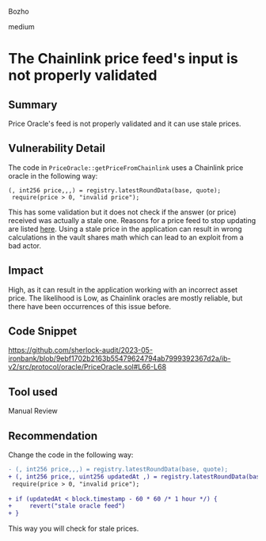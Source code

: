 Bozho

medium

# The Chainlink price feed's input is not properly validated

## Summary

Price Oracle's feed is not properly validated and it can use stale prices.

## Vulnerability Detail

The code in `PriceOracle::getPriceFromChainlink` uses a Chainlink price oracle in the following way:

```solidity
(, int256 price,,,) = registry.latestRoundData(base, quote);
 require(price > 0, "invalid price");
```
This has some validation but it does not check if the answer (or price) received was actually a stale one. Reasons for a price feed to stop updating are listed [here](https://ethereum.stackexchange.com/questions/133242/how-future-resilient-is-a-chainlink-price-feed/133843#133843). Using a stale price in the application can result in wrong calculations in the vault shares math which can lead to an exploit from a bad actor.

## Impact

High, as it can result in the application working with an incorrect asset price. The likelihood is Low, as Chainlink oracles are mostly reliable, but there have been occurrences of this issue before.

## Code Snippet

https://github.com/sherlock-audit/2023-05-ironbank/blob/9ebf1702b2163b55479624794ab7999392367d2a/ib-v2/src/protocol/oracle/PriceOracle.sol#L66-L68

## Tool used

Manual Review

## Recommendation

Change the code in the following way:
```diff
- (, int256 price,,,) = registry.latestRoundData(base, quote);
+ (, int256 price,, uint256 updatedAt ,) = registry.latestRoundData(base, quote);
 require(price > 0, "invalid price");
 
+ if (updatedAt < block.timestamp - 60 * 60 /* 1 hour */) {
+     revert("stale oracle feed")
+ }
```

This way you will check for stale prices.